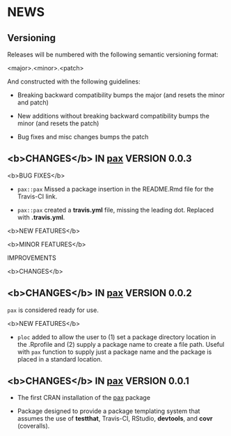 NEWS
====

Versioning
----------

Releases will be numbered with the following semantic versioning format:

&lt;major&gt;.&lt;minor&gt;.&lt;patch&gt;

And constructed with the following guidelines:

* Breaking backward compatibility bumps the major (and resets the minor 
  and patch)

* New additions without breaking backward compatibility bumps the minor 
  (and resets the patch)

* Bug fixes and misc changes bumps the patch


&lt;b&gt;CHANGES&lt;/b&gt; IN <a href="https://github.com/trinker/pax" target="_blank">pax</a> VERSION 0.0.3
----------------------------------------------------------------

&lt;b&gt;BUG FIXES&lt;/b&gt;

* `pax::pax`  Missed a package insertion in the README.Rmd file for the 
  Travis-CI link.

* `pax::pax` created a **travis.yml** file, missing the leading dot.  Replaced 
  with **.travis.yml**.

&lt;b&gt;NEW FEATURES&lt;/b&gt;

&lt;b&gt;MINOR FEATURES&lt;/b&gt;

IMPROVEMENTS

&lt;b&gt;CHANGES&lt;/b&gt;


&lt;b&gt;CHANGES&lt;/b&gt; IN <a href="https://github.com/trinker/pax" target="_blank">pax</a> VERSION 0.0.2
----------------------------------------------------------------

`pax` is considered ready for use.


&lt;b&gt;NEW FEATURES&lt;/b&gt;

* `ploc` added to allow the user to (1) set a package directory location in the 
  .Rprofile and (2) supply a package name to create a file path.  Useful with
  `pax` function to supply just a package name and the package is placed in a 
  standard location.


&lt;b&gt;CHANGES&lt;/b&gt; IN <a href="https://github.com/trinker/pax" target="_blank">pax</a> VERSION 0.0.1
----------------------------------------------------------------

* The first CRAN installation of the <a href="https://github.com/trinker/pax" target="_blank">pax</a> package

* Package designed to provide a package templating system that assumes the use 
  of **testthat**, Travis-CI, RStudio, **devtools**, and **covr** (coveralls).